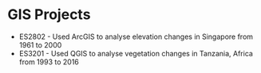 # GIS Projects
- ES2802 - Used ArcGIS to analyse elevation changes in Singapore from 1961 to 2000 
- ES3201 - Used QGIS to analyse vegetation changes in Tanzania, Africa from 1993 to 2016 
